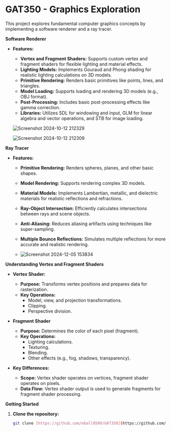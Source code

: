 # GAT350 - Graphics Exploration

This project explores fundamental computer graphics concepts by implementing a software renderer and a ray tracer.

**Software Renderer**

* **Features:**
    * **Vertex and Fragment Shaders:** Supports custom vertex and fragment shaders for flexible lighting and material effects.
    * **Lighting Models:** Implements Gouraud and Phong shading for realistic lighting calculations on 3D models.
    * **Primitive Rendering:** Renders basic primitives like points, lines, and triangles.
    * **Model Loading:** Supports loading and rendering 3D models (e.g., OBJ format).
    * **Post-Processing:** Includes basic post-processing effects like gamma correction.
    * **Libraries:** Utilizes SDL for windowing and input, GLM for linear algebra and vector operations, and STB for image loading.
    
   ![Screenshot 2024-10-12 212329](https://github.com/user-attachments/assets/783ced05-ffa2-4f50-af89-a2e357d52266)

   ![Screenshot 2024-10-12 212309](https://github.com/user-attachments/assets/bb7c91e8-594d-4583-a6a5-06cf55e6b740)



**Ray Tracer**

* **Features:**
    * **Primitive Rendering:** Renders spheres, planes, and other basic shapes.
    * **Model Rendering:** Supports rendering complex 3D models.
    * **Material Models:** Implements Lambertian, metallic, and dielectric materials for realistic reflections and refractions.
    * **Ray-Object Intersection:** Efficiently calculates intersections between rays and scene objects.
    * **Anti-Aliasing:** Reduces aliasing artifacts using techniques like super-sampling.
    * **Multiple Bounce Reflections:** Simulates multiple reflections for more accurate and realistic rendering.
 
    * ![Screenshot 2024-12-05 153834](https://github.com/user-attachments/assets/0a175bbc-bfe2-40d3-986c-422ef0012bef)
      
**Understanding Vertex and Fragment Shaders**

* **Vertex Shader:**
    * **Purpose:** Transforms vertex positions and prepares data for rasterization.
    * **Key Operations:** 
        * Model, view, and projection transformations.
        * Clipping.
        * Perspective division.

* **Fragment Shader**
    * **Purpose:** Determines the color of each pixel (fragment).
    * **Key Operations:** 
        * Lighting calculations.
        * Texturing.
        * Blending.
        * Other effects (e.g., fog, shadows, transparency).

* **Key Differences:**
    * **Scope:** Vertex shader operates on vertices, fragment shader operates on pixels.
    * **Data Flow:** Vertex shader output is used to generate fragments for fragment shader processing.

**Getting Started**

1. **Clone the repository:**
   ```bash
   git clone [https://github.com/eball0509/GAT350](https://github.com/eball0509/GAT350)
